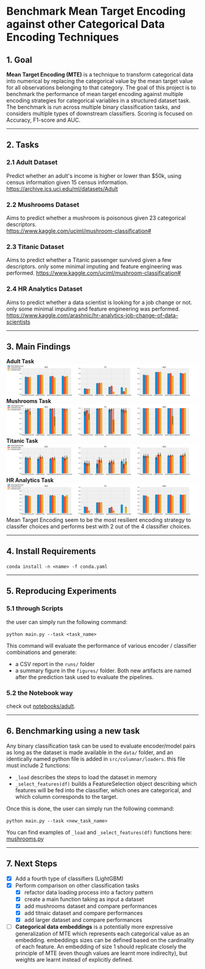 # Benchmark Mean Target Encoding against other Categorical Data Encoding Techniques
## 1. Goal
**Mean Target Encoding (MTE)** is a technique to transform categorical data into numerical by replacing the categorical value by the mean target value for all observations belonging to that category.  The goal of this project is to benchmark the performance of mean target encoding  against multiple encoding strategies for categorical variables in a structured dataset task.  
The benchmark is run across multiple binary classification tasks, and considers multiple types of downstream classifiers. Scoring is focused on Accuracy, F1-score and AUC.

---
## 2. Tasks

### 2.1 Adult Dataset
Predict whether an adult's income is higher or lower than $50k, using census information given 15 census information.
https://archive.ics.uci.edu/ml/datasets/Adult

### 2.2 Mushrooms Dataset
Aims to predict whether a mushroom is poisonous given 23 categorical descriptors.  
https://www.kaggle.com/uciml/mushroom-classification#

### 2.3 Titanic Dataset
Aims to predict whether a Titanic passenger survived given a few descriptors. only some minimal imputing and feature engineering was performed.
https://www.kaggle.com/uciml/mushroom-classification#

### 2.4 HR Analytics Dataset
Aims to predict whether a data scientist is looking for a job change or not. only some minimal imputing and feature engineering was performed.
https://www.kaggle.com/arashnic/hr-analytics-job-change-of-data-scientists

---
## 3. Main Findings
**Adult Task** ![](figures/adults.png)
**Mushrooms Task** ![](figures/mushrooms.png)
**Titanic Task** ![](figures/titanic.png)
**HR Analytics Task** ![](figures/hr_analytics.png)
Mean Target Encoding seem to be the most resilient encoding strategy to classifer choices and performs best with 2 out of the 4 classifier choices.

---
## 4. Install Requirements
`conda install -n <name> -f conda.yaml`

---
## 5. Reproducing Experiments
### 5.1 through Scripts
the user can simply run the following command:  
  
  `python main.py --task <task_name>`  
  
This command will evaluate the performance of various encoder / classifier combinations and generate:
- a CSV report in the `runs/` folder
- a summary figure in the `figures/` folder.
Both new artifacts are named after the prediction task used to evaluate the pipelines.

### 5.2 the Notebook way
check out [notebooks/adult](notebooks/adult.ipynb).

---
## 6. Benchmarking using a new task
Any binary classification task can be used to evaluate encoder/model pairs as long as the dataset is made available in the `data/` folder, and an identically named python file is added in `src/columnar/loaders`. this file must include 2 functions:
- `_load` describes the steps to load the dataset in memory
- `_select_features(df)` builds a FeatureSelection object describing which features will be fed into the classifier, which ones are categorical, and which column corresponds to the target.

Once this is done, the user can simply run the following command:  
  
  `python main.py --task <new_task_name>`  

You can find examples of `_load` and `_select_features(df)` functions here:
[mushrooms.py](src/columnar/loaders/mushrooms.py)

---
## 7. Next Steps

- [x] Add a fourth type of classifiers (LightGBM)
- [x] Perform comparison on other classification tasks
  - [x] refactor data loading process into a factory pattern
  - [x] create a main function taking as input a dataset
  - [x] add mushrooms dataset and compare performances
  - [x] add titnaic dataset and compare performances
  - [x] add larger dataset and compare performances

- [ ] **Categorical data embeddings** is a potentially more expressive generalization of MTE which represents each categorical value as an embedding. embeddings sizes can be defined based on the cardinality of each feature. An embedding of size 1 should replicate closely the principle of MTE (even though values are learnt more indireclty), but weights are learnt instead of explicitly defined.
